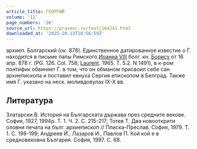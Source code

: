 ```yaml
---
article_title: ГЕОРГИЙ
volume: '11'
page_numbers: '26'
source_url: https://pravenc.ru/text/164241.html
downloaded_at: '2025-10-13T10:56:59Z'
---
```


архиеп. Болгарский (ок. 878). Единственное датированное известие о Г. находится в письме папы Римского [Иоанна VIII](<https://pravenc.ru/text/Иоанна VIII.html>) болг. кн. [Борису](https://pravenc.ru/text/Борису.html) от 16 апр. 878 г. (PG. 126. Col. 758; [Laurent](https://pravenc.ru/text/Laurent.html). 1965. Т. 5.2. N 1491), в к-ром понтифик обвиняет Г. в том, что он обманом присвоил себе сан архиепископа и поставил евнуха Сергия епископом в Белград. Также имя Г. указано на неск. моливдовулах IX-X вв.

## Литература

Златарски В. История на Българската държава през средните векове. София, 1927, 1994р. Т. 1. Ч. 2. С. 215-217; Тотев Т. Два новооткрити оловни печата на бълг. архиепископ // Плиска-Преслав. София, 1979. Т. 1. С. 198-199; Андреев Й., Лазаров И., Павлов П. Кой кой е в средновековна България. София, 1997. С. 68.
